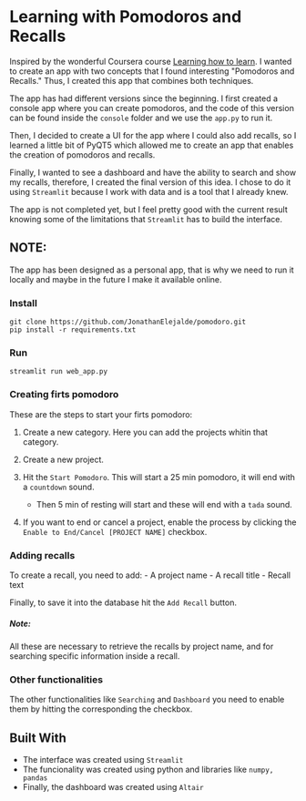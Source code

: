 # Learning with Pomodoros and Recalls

Inspired by the wonderful Coursera course [Learning how to learn](https://www.coursera.org/learn/learning-how-to-learn).
I wanted to create an app with two concepts that I found interesting "Pomodoros and Recalls." Thus, I created this app that combines both techniques.

The app has had different versions since the beginning. I first created a console app where you can create pomodoros, and the code of this version can be found inside the `console` folder and we use the `app.py` to run it.

Then, I decided to create a UI for the app where I could also add recalls, so I learned a little bit of PyQT5 which allowed me to create an app that enables the creation of pomodoros and recalls.

Finally, I wanted to see a dashboard and have the ability to search and show my recalls, therefore, I created the final version of this idea. I chose to do it using `Streamlit` because I work with data and is a tool that I already knew.

The app is not completed yet, but I feel pretty good with the current result knowing some of the limitations that `Streamlit` has to build the interface.

## NOTE:

The app has been designed as a personal app, that is why we need to run it locally and maybe in the future I make it available online.

### Install
```console
git clone https://github.com/JonathanElejalde/pomodoro.git
pip install -r requirements.txt
```

### Run
```console
streamlit run web_app.py
```

### Creating firts pomodoro

These are the steps to start your firts pomodoro:

1. Create a new category. Here you can add the projects whitin that category.
2. Create a new project.
3. Hit the `Start Pomodoro`. This will start a 25 min pomodoro, it will end with a `countdown` sound.
    - Then 5 min of resting will start and these will end with a `tada` sound.

4. If you want to end or cancel a project, enable the process by clicking the `Enable to End/Cancel [PROJECT NAME]` checkbox.

### Adding recalls

To create a recall, you need to add:
    - A project name
    - A recall title
    - Recall text

Finally, to save it into the database hit the `Add Recall` button.

##### Note: 

All these are necessary to retrieve the recalls by project name, and for searching specific information inside a recall.

### Other functionalities

The other functionalities like `Searching` and `Dashboard` you need to enable them by hitting the corresponding the checkbox.


## Built With

- The interface was created using `Streamlit`
- The funcionality was created using python and libraries like `numpy, pandas`
- Finally, the dashboard was created using `Altair`

